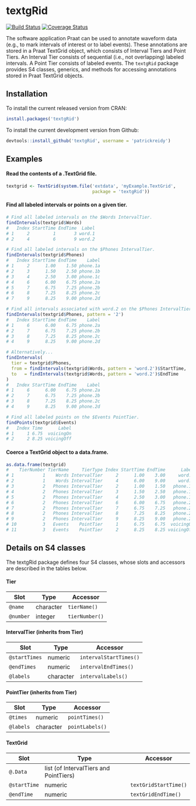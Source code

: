 # textgRid

[![Build Status](https://travis-ci.org/patrickreidy/textgRid.svg?branch=master)](https://travis-ci.org/patrickreidy/textgRid)
[![Coverage Status](https://coveralls.io/repos/github/patrickreidy/textgRid/badge.svg?branch=master)](https://coveralls.io/github/patrickreidy/textgRid)

The software application Praat can be used to annotate waveform data
(e.g., to mark intervals of interest or to label events).
These annotations are stored in a Praat TextGrid object, which consists of
Interval Tiers and Point Tiers. 
An Interval Tier consists of sequential (i.e., not overlapping) labeled 
intervals. 
A Point Tier consists of labeled events. 
The `textgRid` package provides S4 classes, generics, and methods for 
accessing annotations stored in Praat TextGrid objects.

## Installation

To install the current released version from CRAN:

```r
install.packages('textgRid')
```

To install the current development version from Github:

```r
devtools::install_github('textgRid', username = 'patrickreidy')
```

## Examples

#### Read the contents of a .TextGrid file.
```r
textgrid <- TextGrid(system.file('extdata', 'myExample.TextGrid', 
                                 package = 'textgRid'))
```

#### Find all labeled intervals or points on a given tier.
```r
# Find all labeled intervals on the $Words IntervalTier.
findIntervals(textgrid$Words)
#   Index StartTime EndTime  Label
# 1     2         1       3 word.1
# 2     4         6       9 word.2

# Find all labeled intervals on the $Phones IntervalTier.
findIntervals(textgrid$Phones)
#   Index StartTime EndTime    Label
# 1     2      1.00    1.50 phone.1a
# 2     3      1.50    2.50 phone.1b
# 3     4      2.50    3.00 phone.1c
# 4     6      6.00    6.75 phone.2a
# 5     7      6.75    7.25 phone.2b
# 6     8      7.25    8.25 phone.2c
# 7     9      8.25    9.00 phone.2d

# Find all intervals associated with word.2 on the $Phones IntervalTier.
findIntervals(textgrid$Phones, pattern = '2')
#   Index StartTime EndTime    Label
# 1     6      6.00    6.75 phone.2a
# 2     7      6.75    7.25 phone.2b
# 3     8      7.25    8.25 phone.2c
# 4     9      8.25    9.00 phone.2d

# Alternatively...
findIntervals(
  tier = textgrid$Phones,
  from = findIntervals(textgrid$Words, pattern = 'word.2')$StartTime,
  to   = findIntervals(textgrid$Words, pattern = 'word.2')$EndTime
)
#   Index StartTime EndTime    Label
# 1     6      6.00    6.75 phone.2a
# 2     7      6.75    7.25 phone.2b
# 3     8      7.25    8.25 phone.2c
# 4     9      8.25    9.00 phone.2d

# Find all labeled points on the $Events PointTier.
findPoints(textgrid$Events)
#   Index Time      Label
# 1     1 6.75  voicingOn
# 2     2 8.25 voicingOff
```

#### Coerce a TextGrid object to a data.frame.
```r
as.data.frame(textgrid)
#    TierNumber TierName     TierType Index StartTime EndTime      Label
# 1           1    Words IntervalTier     2      1.00    3.00     word.1
# 2           1    Words IntervalTier     4      6.00    9.00     word.2
# 3           2   Phones IntervalTier     2      1.00    1.50   phone.1a
# 4           2   Phones IntervalTier     3      1.50    2.50   phone.1b
# 5           2   Phones IntervalTier     4      2.50    3.00   phone.1c
# 6           2   Phones IntervalTier     6      6.00    6.75   phone.2a
# 7           2   Phones IntervalTier     7      6.75    7.25   phone.2b
# 8           2   Phones IntervalTier     8      7.25    8.25   phone.2c
# 9           2   Phones IntervalTier     9      8.25    9.00   phone.2d
# 10          3   Events    PointTier     1      6.75    6.75  voicingOn
# 11          3   Events    PointTier     2      8.25    8.25 voicingOff
```

## Details on S4 classes

The textgRid package defines four S4 classes, whose slots and accessors are 
described in the tables below.

#### Tier

Slot      | Type      | Accessor 
----------|-----------|---------------
`@name`   | character | `tierName()`
`@number` | integer   | `tierNumber()`

#### IntervalTier (inherits from Tier)

Slot          | Type      | Accessor
--------------|-----------|-----------------------
`@startTimes` | numeric   | `intervalStartTimes()`
`@endTimes`   | numeric   | `intervalEndTimes()`
`@labels`     | character | `intervalLabels()`

#### PointTier (inherits from Tier)

Slot      | Type      | Accessor
----------|-----------|---------------
`@times`  | numeric   | `pointTimes()`
`@labels` | character | `pointLabels()`

#### TextGrid

Slot         | Type                                       | Accessor
-------------|--------------------------------------------|----------------------
`@.Data`     | list (of IntervalTiers and PointTiers)     |
`@startTime` | numeric                                    | `textGridStartTime()`
`@endTime`   | numeric                                    | `textGridEndTime()`

